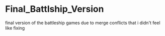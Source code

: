 # Final_Battlship_Version
final version of the battleship games due to merge conflicts that i didn't feel like fixing
